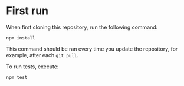 # First run


When first cloning this repository, run the following command:
```
npm install
```
This command should be ran every time you update the repository, for example, after each `git pull`.

To run tests, execute:
```
npm test
```